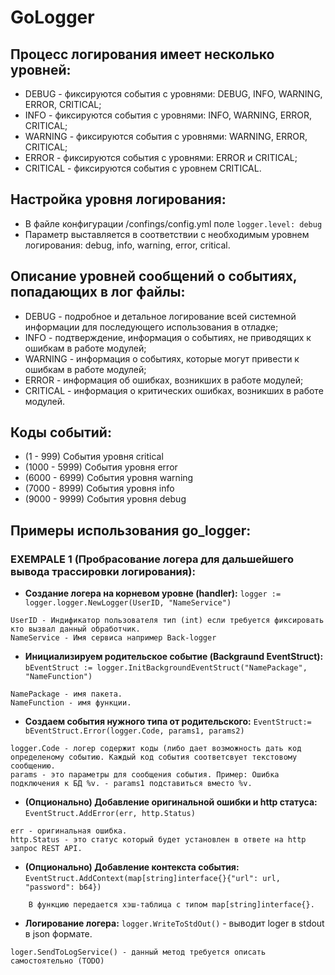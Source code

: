 # GoLogger

## Процесс логирования имеет несколько уровней:
- DEBUG - фиксируются события с уровнями: DEBUG, INFO, WARNING, ERROR, CRITICAL;
- INFO - фиксируются события с уровнями: INFO, WARNING, ERROR, CRITICAL;
- WARNING - фиксируются события с уровнями: WARNING, ERROR, CRITICAL;
- ERROR - фиксируются события с уровнями: ERROR и CRITICAL;
- CRITICAL - фиксируются события с уровнем CRITICAL.

## Настройка уровня логирования:
- В файле конфигурации /confings/config.yml поле `logger.level: debug`
- Параметр выставляется в соответствии с необходимым уровнем логирования: debug, info, warning, error, critical.

## Описание уровней сообщений о событиях, попадающих в лог файлы:
- DEBUG - подробное и детальное логирование всей системной информации для последующего использования в отладке;
- INFO - подтверждение, информация о событиях, не приводящих к ошибкам в работе модулей;
- WARNING - информация о событиях, которые могут привести к ошибкам в работе модулей;
- ERROR - информация об ошибках, возникших в работе модулей;
- CRITICAL - информация о критических ошибках, возникших в работе модулей.

## Коды событий:
- (1 - 999) События уровня critical
- (1000 - 5999) События уровня error
- (6000 - 6999) События уровня warning
- (7000 - 8999) События уровня info
- (9000 - 9999) События уровня debug

## Примеры использования go_logger:
### EXEMPALE 1 (Пробрасование логера для дальшейшего вывода трассировки логирования):
- **Создание логера на корневом уровне (handler):** `logger := logger.logger.NewLogger(UserID, "NameService")`
```
UserID - Индификатор пользователя тип (int) если требуется фиксировать кто вызвал данный обработчик.
NameService - Имя сервиса например Back-logger
```

- **Инициализируем родительское событие (Backgraund EventStruct):** `bEventStruct := logger.InitBackgroundEventStruct("NamePackage", "NameFunction")`
```
NamePackage - имя пакета.
NameFunction - имя функции.
```

- **Создаем события нужного типа от родительского:** `EventStruct:= bEventStruct.Error(logger.Code, params1, params2)`
```
logger.Code - логер содержит коды (либо дает возможность дать код определеному событию. Каждый код события соответсвует текстовому сообщению.
params - это параметры для сообщения события. Пример: Ошибка подключения к БД %v. - params1 подставиться вместо %v.
```

- **(Опционально) Добавление оригинальной ошибки и http статуса:** `EventStruct.AddError(err, http.Status)`
```
err - оригинальная ошибка.
http.Status - это статус который будет установлен в ответе на http запрос REST API.
```

- **(Опционально) Добавление контекста события:** `EventStruct.AddContext(map[string]interface{}{"url": url, "password": b64})`
```
    В функцию передается хэш-таблица с типом map[string]interface{}.
```

- **Логирование логера:** `logger.WriteToStdOut()` - выводит loger в stdout в json формате.
```
loger.SendToLogService() - данный метод требуется описать самостоятельно (TODO)
```
